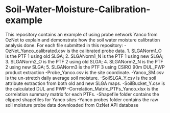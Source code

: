# Soil-Water-Moisture-Calibration-example

This repository contains an example of using probe network Yanco from OzNet to explain and demonstrate how the soil water moisture calibration analysis done. 
For each file submitted in this repository:
-OzNet_Yanco_calibrated.csv is the calibrated probe data. 1. SLGANorm1_O is the PTF 1 using old SLGA; 2. SLGANorm1_N is the PTF 1 using new SLGA; 3. SLGANorm2_O is the PTF 2 using old SLGA; 4. SLGANorm2_N is the PTF 2 using new SLGA; 5. SLGANorm3 is the PTF 3 using CSIRO 90m DUL_PWP product extraction
-Probe_Yanco.csv is the site coordinate.
-Yanco_SM.csv is the un-stretch daily average soil moisture.
-SoilSLGA_Y.csv is the soil attribute extraction from both old and new SLGA maps.
-SoilBucket_Y.csv is the calculated DUL and PWP
-Correlation_Matrix_PTFs_Yanco.xlsx is the correlation summary matrix for each PTFs.
-Shapefile folder contains the clipped shapefiles for Yanco sites
-Yanco probes folder contains the raw soil moisture probe data downloaded from OzNet API database
